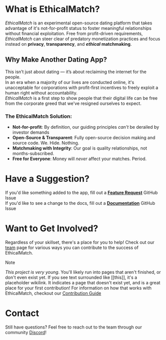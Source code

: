 # What is EthicalMatch?
*EthicalMatch* is an experimental open-source dating platform that takes advantage of it's not-for-profit status to foster meaningful relationships without financial exploitation. Free from profit-driven requirements, *EthicalMatch* can steer clear of predatory monetization practices and focus instead on **privacy**, **transparency**, and ***ethical* matchmaking**.

## Why Make Another Dating App?
This isn’t just about dating — it’s about reclaiming the internet for the people.  
In an era when a majority of our lives are conducted online, it's unacceptable for corporations with profit-first incentives to freely exploit a human right without accountability.  
*EthicalMatch* is a first step to show people that their digital life can be free from the corporate greed that we've resigned ourselves to expect.  

### The EthicalMatch Solution:
- **Not-for-profit**: By definition, our guiding principles *can't* be derailed by investor demands
- **Open-Source & Transparent**: Fully open-source decision making and source code. We. Hide. Nothing.
- **Matchmaking with Integrity**: Our goal is quality relationships, not months-subscribed.
- **Free for Everyone**: Money will *never* affect your matches. Period.

# Have a Suggestion?
If you'd like something added to the app, fill out a **[Feature Request](https://GitHub.com/Ethical-Commons-Project/EthicalMatch-docs/issues/new?assignees=&labels=feature&projects=&template=feature_request.md&title=)** GitHub Issue  
If you'd like to see a change to the docs, fill out a **[Documentation](https://GitHub.com/Ethical-Commons-Project/EthicalMatch-docs/issues/new?assignees=&labels=enhancement&projects=&template=documentation-change.md&title=)** GitHub Issue

# Want to Get Involved?
Regardless of your skillset, there's a place for you to help! Check out our [team](Join%20the%20Team!/README.md) page for various ways you can contribute to the success of EthicalMatch.

> [!Note]
> *This project is very young*. You'll likely run into pages that aren't finished, or don't even exist yet. If you see text surrounded like [[this]], it's a placeholder wikilink. It indicates a page that doesn't exist yet, and is a great place for your first contribution! For information on how that works with EthicalMatch, checkout our [Contribution Guide](CONTRIBUTING.md)
# Contact
Still have questions? Feel free to reach out to the team through our community [Discord](https://discord.gg/P7qfVuqMXz)! 
